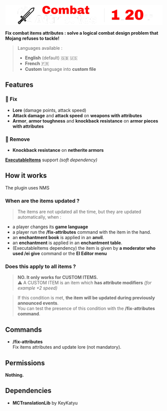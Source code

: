 <img src="banner.png" alt="CombatAttributes Banner">

**Fix combat items attributes : solve a logical combat design problem that Mojang refuses to tackle!**
> Languages available :
> - **English** (default) 🇬🇧 🇺🇸
> - **French** 🇫🇷
> - **Custom** language into **custom file**

## Features

### 🚧 Fix
- **Lore** (damage points, attack speed)  
- **Attack damage** and **attack speed** on **weapons with attributes**  
- **Armor**, **armor toughness** and **knockback resistance** on **armor pieces with attributes**

### 🚫 Remove
- **Knockback resistance** on **netherite armors**

**[ExecutableItems](https://www.spigotmc.org/resources/custom-items-plugin-executable-items.77578/)** support _(soft dependency)_

## How it works

The plugin uses NMS

### When are the items updated ?

> The items are not updated all the time, but they are updated automatically, when :
- a player changes its **game language**
- a player run the **/fix-attributes** command with the item in the hand.
- an **enchantment book** is applied in an **anvil**.
- an **enchantment** is applied in an **enchantment table**.
- (ExecutableItems dependency) the item is given by **a moderator who used /ei give** command or the **EI Editor menu**

### Does this apply to all items ?

> **NO. It only works for CUSTOM ITEMS.**  
> ⚠️ A CUSTOM ITEM is an item which **has attribute modifiers** _(for example +2 speed)_

> If this condition is met, **the item will be updated
> during previously announced events**.   
> You can test the presence of this condition
> with the **/fix-attributes command**.

## Commands

- **/fix-attributes**  
Fix items attributes and update lore (not mandatory).

## Permissions

**Nothing.**

## Dependencies
- **MCTranslationLib** by KeyKatyu